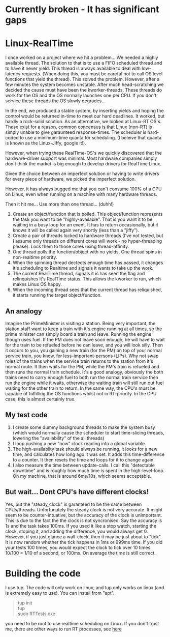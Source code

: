 # Currently broken - It has significant gaps
# Linux-RealTime

I once worked on a project where we hit a problem...  We needed a highly available thread. The solution to that is to use a FIFO scheduled thread and to have it never yield. This thread is always available to deal with low-latency requests. (When doing this, you must be careful not to call OS level functions that yield the thread). This solved the problem. However, after a few minutes the system becomes unstable.
After much head-scratching we decided the cause must have been the kworker-threads. These threads do work for the OS and the OS normally launches one per CPU. If you don't service these threads the OS slowly degrades...

In the end, we produced a stable system, by inserting yields and hoping the control would be returned in-time to meet our hard deadlines. It worked, but hardly a rock-solid solution. As an alternative, we looked at Linux-RT OS's. These exist for a reason, common concensus is that Linux (non-RT) is simply unable to give garaunteed response-times. The scheduler is hard-coded to use a minimum-time quanta for scheduling. (I beleive that quanta is known as the Linux-Jiffy, google it!).

However, when trying these RealTime-OS's we quickly discovered that the hardware-driver support was minimal. Most hardware companies simply don't think the market is big enough to develop drivers for RealTime Linux.

Given the choice between an imperfect solution or having to write drivers for every piece of hardware, we picked the imperfect solution.

However, it has always bugged me that you can't consume 100% of a CPU on Linux, even when running on a machine with many hardware threads.

Then it hit me... Use more than one thread... (duhh!)

1) Create an object/function that is polled. This object/function represents the task you want to be "highly-available". That is you want it to be waiting in a busy loop for an event. It has to return occasionally, but it knows it will be called again very shortly (less than a "jiffy").
2) Create a pair of threads locked to hardware threads (I've not tested, but I assume only threads on different cores will work - no hyper-threading please). Lock them to those cores using thread-affinity.
3) One thread polls the function/object with no yields. One thread spins in non-realtime priority.
4) When the spinning thread dectects enough time has passed, it changes it's scheduling to Realtime and signals it wants to take up the work.
5) The current RealTime thread, signals it is has seen the flag and relinquishes it's RealTime status. This allows the kworker to run, which makes Linux OS happy.
6) When the incoming thread sees that the current thread has reliquished, it starts running the target object/function.

## An analogy
Imagine the PrimeMinister is visiting a station. Being very important, the station staff want to keep a train with it's engine running at all times, so the prime minister can simply board a train and leave. Running the engine though uses fuel. If the PM does not leave soon enough, he will have to wait for the train to be refueled before he can leave, and you will look silly.
Then it occurs to you, you gaining a new train (for the PM) on top of your normal service train, you know, for less-important-persons (LIPs). Why not swap roles of the trains when the service train returns to the station from it's normal route. It then waits for the PM, while the PM's train is refueled and then runs the normal train schedule.
It's a good analogy, obviously the both trains need to carry enough fuel to both run the normal train service then run the engine while it waits, otherwise the waiting train will still run out fuel waiting for the other train to return. In the same way, the CPU's must be capable of fulfilling the OS functions whilst not in RT-priority. In the CPU case, this is almost certainly true.

## My test code
1) I create some dummy background threads to make the system busy (which would normally cause the scheduler to start time-slicing threads, lowering the "availability" of the all threads)
2) I loop pushing a new "now" clock reading into a global variable.
3) The high-availablity task should always be running, it looks for a new time, and calculates how long ago it was set. It adds this time-difference to a counter. It then resets the time and loops for it to change again.
4) I also measure the time between update-calls. I call this "detectable downtime" and is roughly how much time is spent in the high-level-loop.
On my machine, that is around 6ms/10s, which seems acceptable.


## But wait... Dont CPU's have different clocks!
Yes, but the "steady_clock" is garanteed to be the same between CPUs/threads. Unfortunately the steady clock is not very accurate. It might seem to be counter-intuative, but the accuracy of the clock is unimportant. This is due to the fact the the clock is not syncronised. Say the accuracy is 1s and the task takes 100ms. If you used it like a stop watch, starting the clock, stoping it, and adding the difference, you would always get 0. However, if you just glance a wall-clock, then it may be just about to "tick". It is now random whether the tick happens in 1ms or 999ms time. If you did your tests 100 times, you would expect the clock to tick over 10 times. 10/100 = 1/10 of a second, or 100ms. On average the time is still correct.

# Building the code
I use tup. The code will only work on linux, and tup only works on linux (and is extremely easy to use). You can install from "apt".
> tup init  
> tup  
> sudo RTTests.exe  

you need to be root to use realtime scheduling on Linux. If you don't trust me, there are other ways to run RT processes, see [here](https://unix.stackexchange.com/questions/736481/grant-permission-to-run-process-with-fifo)
